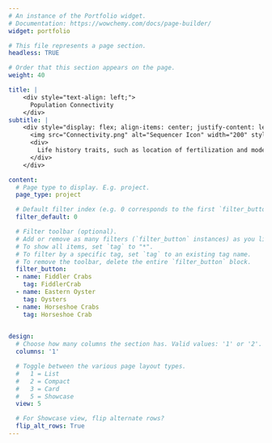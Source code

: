 ```yaml
---
# An instance of the Portfolio widget.
# Documentation: https://wowchemy.com/docs/page-builder/
widget: portfolio

# This file represents a page section.
headless: TRUE

# Order that this section appears on the page.
weight: 40

title: |
    <div style="text-align: left;">
      Population Connectivity 
    </div> 
subtitle: |
    <div style="display: flex; align-items: center; justify-content: left; text-align: justify;">
      <img src="Connectivity.png" alt="Sequencer Icon" width="200" style="margin-right: 40px;">
      <div>
        Life history traits, such as location of fertilization and mode of larval development, have long been thought to influence the evolutionary process of marine organisms, from fine-scale genetic structure to the tempo and mode of speciation.  Current research focuses on how population connectivity influences populations on the margins of species ranges.
      </div>
    </div>   

content:
  # Page type to display. E.g. project.
  page_type: project

  # Default filter index (e.g. 0 corresponds to the first `filter_button` instance below).
  filter_default: 0

  # Filter toolbar (optional).
  # Add or remove as many filters (`filter_button` instances) as you like.
  # To show all items, set `tag` to "*".
  # To filter by a specific tag, set `tag` to an existing tag name.
  # To remove the toolbar, delete the entire `filter_button` block.
  filter_button:
  - name: Fiddler Crabs
    tag: FiddlerCrab
  - name: Eastern Oyster
    tag: Oysters
  - name: Horseshoe Crabs
    tag: Horseshoe Crab

        
design:
  # Choose how many columns the section has. Valid values: '1' or '2'.
  columns: '1'

  # Toggle between the various page layout types.
  #   1 = List
  #   2 = Compact
  #   3 = Card
  #   5 = Showcase
  view: 5

  # For Showcase view, flip alternate rows?
  flip_alt_rows: True
---
```

